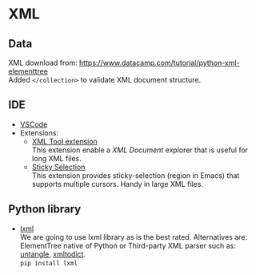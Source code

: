 # XML
## Data  
XML download from: https://www.datacamp.com/tutorial/python-xml-elementtree  
Added `</collection>` to validate XML document structure.

## IDE
* [VSCode](https://code.visualstudio.com/) 
* Extensions: 
    * [XML Tool extension](https://marketplace.visualstudio.com/items?itemName=DotJoshJohnson.xml)  
    This extension enable a *XML Document* explorer that is useful for long XML files.
    * [Sticky Selection](https://marketplace.visualstudio.com/items?itemName=ksfunc.vscode-sticky-selection
    )  
    This extension provides sticky-selection (region in Emacs) that supports multiple cursors. Handy in large XML files. 

## Python library
* [lxml](https://lxml.de/)  
    We are going to use lxml library as is the best rated. Alternatives are: ElementTree native of Python or Third-party XML parser such as: [untangle](https://github.com/stchris/untangle), [xmltodict](https://github.com/martinblech/xmltodict).  
    `pip install lxml`

